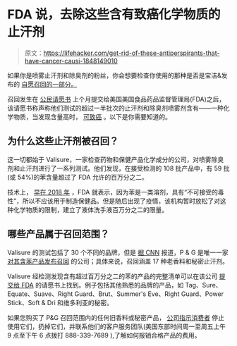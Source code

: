 # FDA 说，去除这些含有致癌化学物质的止汗剂

> 原文：<https://lifehacker.com/get-rid-of-these-antiperspirants-that-have-cancer-causi-1848149010>

如果你是喷雾止汗剂和除臭剂的粉丝，你会想要检查你使用的那种是否是宝洁&发布的 [自愿召回的一部分。](https://news.pg.com/news-releases/news-details/2021/PG-Issues-Voluntary-Recall-of-Specific-Old-Spice-and-Secret-Aerosol-Spray-Antiperspirant-Products-Due-to-Detection-of-Benzene/default.aspx)



召回发生在 [公民请愿书](https://www.valisure.com/blog/valisure-news/valisure-detects-benzene-in-body-spray-products-3/) 上个月提交给美国美国食品药品监督管理局(FDA)之后，该请愿书称声称他们测试的超过一半批次的止汗剂和除臭剂喷雾剂含有——一种化学物质，当发现含量高时， [可致癌](https://emergency.cdc.gov/agent/benzene/basics/facts.asp) 。以下是你需要知道的。

## 为什么这些止汗剂被召回？

这一切都始于 Valisure，一家检查药物和保健产品化学成分的公司，对喷雾除臭剂和止汗剂进行了一系列测试。他们发现，在接受检测的 108 批产品中，有 59 批(或 54%)的苯含量超过了 FDA 允许的百万分之二。

技术上， [早在 2018 年](https://www.fda.gov/regulatory-information/search-fda-guidance-documents/q3c-tables-and-list-rev-4) ，FDA 就表示，因为苯是一类溶剂，具有“不可接受的毒性”，所以不应该用于制造保健品。但是随后出现了疫情，该机构暂时放松了对这种化学物质的限制，建立了液体洗手液百万分之二的限量。

## 哪些产品属于召回范围？

Valisure 的测试包括了 30 个不同的品牌，但是 [据 CNN](https://www.cnn.com/2021/12/01/health/deodorants-antiperspirants-recall-benzene-explainer-wellness/index.html) 报道，P & G 是唯一一家 [对其含苯产品发布召回](https://news.pg.com/news-releases/news-details/2021/PG-Issues-Voluntary-Recall-of-Specific-Old-Spice-and-Secret-Aerosol-Spray-Antiperspirant-Products-Due-to-Detection-of-Benzene/default.aspx) 的公司；具体来说，召回涵盖 17 种老香料和秘密止汗剂。

Valisure 经检测发现含有超过百万分之二的苯的产品的完整清单可以在该公司 [提交给 FDA](https://www.valisure.com/wp-content/uploads/Valisure-FDA-Citizen-Petition-on-Body-Spray-v4.0-3.pdf) 的请愿书上找到。例子包括其他熟悉的品牌的产品，如 Tag、Sure、Equate、Suave、Right Guard、Brut、Summer's Eve、Right Guard、Power Stick、Soft & Dri 和维多利亚的秘密。

如果您购买了 P&G 召回范围内的任何旧香料或秘密产品， [公司指示消费者](https://news.pg.com/news-releases/news-details/2021/PG-Issues-Voluntary-Recall-of-Specific-Old-Spice-and-Secret-Aerosol-Spray-Antiperspirant-Products-Due-to-Detection-of-Benzene/default.aspx) 停止使用它们，扔掉它们，并联系他们的客户服务团队(美国东部时间周一至周五上午 9 点至下午 6 点拨打 888-339-7689 ),了解如何报销合格产品的费用。